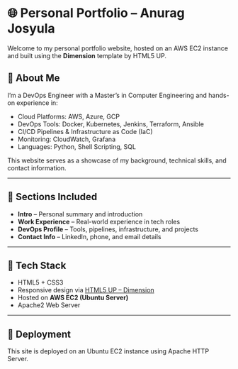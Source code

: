# 🌐 Personal Portfolio – Anurag Josyula

Welcome to my personal portfolio website, hosted on an AWS EC2 instance and built using the **Dimension** template by HTML5 UP.

## 🚀 About Me

I’m a DevOps Engineer with a Master’s in Computer Engineering and hands-on experience in:

- Cloud Platforms: AWS, Azure, GCP  
- DevOps Tools: Docker, Kubernetes, Jenkins, Terraform, Ansible  
- CI/CD Pipelines & Infrastructure as Code (IaC)  
- Monitoring: CloudWatch, Grafana  
- Languages: Python, Shell Scripting, SQL

This website serves as a showcase of my background, technical skills, and contact information.

---

## 📂 Sections Included

- **Intro** – Personal summary and introduction  
- **Work Experience** – Real-world experience in tech roles  
- **DevOps Profile** – Tools, pipelines, infrastructure, and projects  
- **Contact Info** – LinkedIn, phone, and email details

---

## 🔧 Tech Stack

- HTML5 + CSS3  
- Responsive design via [HTML5 UP – Dimension](https://html5up.net/dimension)  
- Hosted on **AWS EC2 (Ubuntu Server)**  
- Apache2 Web Server

---

## 📡 Deployment

This site is deployed on an Ubuntu EC2 instance using Apache HTTP Server.


